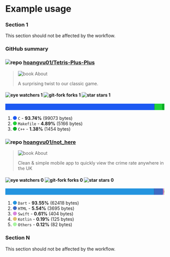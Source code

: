 # Example usage 

### Section 1
This section should not be affected by the workflow.

### GitHub summary
<!-- REPO-SUMMARY:START -->

### ![repo](https://icongr.am/octicons/repo.svg?size=20?color=b3b3b3) [hoangvu01/Tetris-Plus-Plus](https://github.com/hoangvu01/Tetris-Plus-Plus)
> ![book](https://icongr.am/octicons/book.svg?size=14?color=b3b3b3) About
>
> A surprising twist to our classic game.


####  ![eye](https://icongr.am/octicons/eye.svg?size=16?color=b3b3b3) watchers 1 ![git-fork](https://icongr.am/octicons/git-fork.svg?size=16?color=b3b3b3) forks 1 ![star](https://icongr.am/octicons/star.svg?size=16?color=b3b3b3) stars 1 
![Language Breakdown](../assets/hoangvu01/Tetris-Plus-Plus/languages.svg)
1. <svg viewbox="0 0 16 16" width="12" height="12"><circle cx="8" cy="8" r="8" fill="#1C59F2"/></svg> `C` - **93.74%** (99073 bytes)
1. <svg viewbox="0 0 16 16" width="12" height="12"><circle cx="8" cy="8" r="8" fill="#22D138"/></svg> `Makefile` - **4.89%** (5166 bytes)
1. <svg viewbox="0 0 16 16" width="12" height="12"><circle cx="8" cy="8" r="8" fill="#08AC25"/></svg> `C++` - **1.38%** (1454 bytes)
### ![repo](https://icongr.am/octicons/repo.svg?size=20?color=b3b3b3) [hoangvu01/not_here](https://github.com/hoangvu01/not_here)
> ![book](https://icongr.am/octicons/book.svg?size=14?color=b3b3b3) About
>
> Clean & simple mobile app to quickly view the crime rate anywhere in the UK


####  ![eye](https://icongr.am/octicons/eye.svg?size=16?color=b3b3b3) watchers 0 ![git-fork](https://icongr.am/octicons/git-fork.svg?size=16?color=b3b3b3) forks 0 ![star](https://icongr.am/octicons/star.svg?size=16?color=b3b3b3) stars 0 
![Language Breakdown](../assets/hoangvu01/not_here/languages.svg)
1. <svg viewbox="0 0 16 16" width="12" height="12"><circle cx="8" cy="8" r="8" fill="#2494DF"/></svg> `Dart` - **93.55%** (62418 bytes)
1. <svg viewbox="0 0 16 16" width="12" height="12"><circle cx="8" cy="8" r="8" fill="#3E69C4"/></svg> `HTML` - **5.54%** (3695 bytes)
1. <svg viewbox="0 0 16 16" width="12" height="12"><circle cx="8" cy="8" r="8" fill="#D983DD"/></svg> `Swift` - **0.61%** (404 bytes)
1. <svg viewbox="0 0 16 16" width="12" height="12"><circle cx="8" cy="8" r="8" fill="#E0BF70"/></svg> `Kotlin` - **0.19%** (125 bytes)
1. <svg viewbox="0 0 16 16" width="12" height="12"><circle cx="8" cy="8" r="8" fill="#A6F5A0"/></svg> `Others` - **0.12%** (82 bytes)
<!-- REPO-SUMMARY:END -->

### Section N
This section should not be affected by the workflow.
